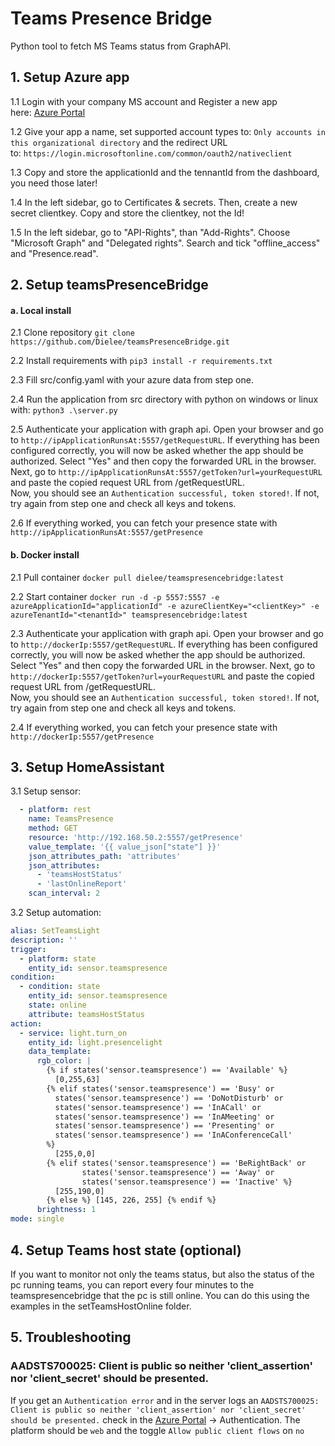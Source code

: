 # Teams Presence Bridge
Python tool to fetch MS Teams status from GraphAPI.

## 1. Setup Azure app

1.1 Login with your company MS account and Register a new app here: [Azure Portal](https://portal.azure.com/#blade/Microsoft_AAD_RegisteredApps/ApplicationsListBlade)

1.2 Give your app a name, set supported account types to: `Only accounts in this organizational directory` and the redirect URL to: `https://login.microsoftonline.com/common/oauth2/nativeclient`

1.3 Copy and store the applicationId and the tennantId from the dashboard, you need those later!

1.4 In the left sidebar, go to Certificates & secrets. Then, create a new secret clientkey. Copy and store the clientkey, not the Id!

1.5 In the left sidebar, go to "API-Rights", than "Add-Rights". Choose "Microsoft Graph" and "Delegated rights". Search and tick "offline_access" and "Presence.read".

##  2. Setup teamsPresenceBridge
#### a. Local install

2.1 Clone repository `git clone https://github.com/Dielee/teamsPresenceBridge.git`

2.2 Install requirements with `pip3 install -r requirements.txt`

2.3 Fill src/config.yaml with your azure data from step one.

2.4 Run the application from src directory with python on windows or linux with:
`python3 .\server.py`

2.5 Authenticate your application with graph api. Open your browser and go to `http://ipApplicationRunsAt:5557/getRequestURL`. 
If everything has been configured correctly, you will now be asked whether the app should be authorized. 
Select "Yes" and then copy the forwarded URL in the browser. 
Next, go to `http://ipApplicationRunsAt:5557/getToken?url=yourRequestURL` and paste the copied request URL from /getRequestURL.  
Now, you should see an `Authentication successful, token stored!`. If not, try again from step one and check all keys and tokens.

2.6 If everything worked, you can fetch your presence state with `http://ipApplicationRunsAt:5557/getPresence` 

#### b. Docker install

2.1 Pull container `docker pull dielee/teamspresencebridge:latest`

2.2 Start container `docker run -d -p 5557:5557 -e azureApplicationId="applicationId" -e azureClientKey="<clientKey>" -e azureTenantId="<tenantId>" teamspresencebridge:latest`

2.3 Authenticate your application with graph api. Open your browser and go to `http://dockerIp:5557/getRequestURL`. 
If everything has been configured correctly, you will now be asked whether the app should be authorized. 
Select "Yes" and then copy the forwarded URL in the browser. 
Next, go to `http://dockerIp:5557/getToken?url=yourRequestURL` and paste the copied request URL from /getRequestURL.  
Now, you should see an `Authentication successful, token stored!`. If not, try again from step one and check all keys and tokens.

2.4 If everything worked, you can fetch your presence state with `http://dockerIp:5557/getPresence` 

## 3. Setup HomeAssistant

3.1 Setup sensor:
``` yaml
  - platform: rest
    name: TeamsPresence
    method: GET
    resource: 'http://192.168.50.2:5557/getPresence'
    value_template: '{{ value_json["state"] }}'
    json_attributes_path: 'attributes'
    json_attributes:
      - 'teamsHostStatus'
      - 'lastOnlineReport'
    scan_interval: 2
```
3.2 Setup automation:
``` yaml
alias: SetTeamsLight
description: ''
trigger:
  - platform: state
    entity_id: sensor.teamspresence
condition:
  - condition: state
    entity_id: sensor.teamspresence
    state: online
    attribute: teamsHostStatus
action:
  - service: light.turn_on
    entity_id: light.presencelight
    data_template:
      rgb_color: |
        {% if states('sensor.teamspresence') == 'Available' %}
          [0,255,63]
        {% elif states('sensor.teamspresence') == 'Busy' or
          states('sensor.teamspresence') == 'DoNotDisturb' or
          states('sensor.teamspresence') == 'InACall' or
          states('sensor.teamspresence') == 'InAMeeting' or
          states('sensor.teamspresence') == 'Presenting' or
          states('sensor.teamspresence') == 'InAConferenceCall'
        %}
          [255,0,0]
        {% elif states('sensor.teamspresence') == 'BeRightBack' or
                states('sensor.teamspresence') == 'Away' or
                states('sensor.teamspresence') == 'Inactive' %}
          [255,190,0]
        {% else %} [145, 226, 255] {% endif %}
      brightness: 1
mode: single

```

## 4. Setup Teams host state (optional)
If you want to monitor not only the teams status, but also the status of the pc running teams, you can report every four minutes to the teamspresencebridge that the pc is still online. You can do this using the examples in the setTeamsHostOnline folder.

## 5. Troubleshooting
###  AADSTS700025: Client is public so neither 'client_assertion' nor 'client_secret' should be presented.
If you get an `Authentication error` and in the server logs an `AADSTS700025: Client is public so neither 'client_assertion' nor 'client_secret' should be presented.`
check in the [Azure Portal](https://portal.azure.com/#blade/Microsoft_AAD_RegisteredApps/ApplicationsListBlade) -> Authentication. 
The platform should be `web` and the toggle `Allow public client flows` on `no`
